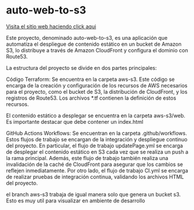# auto-web-to-s3 

[Visita el sitio web haciendo click aqui](http://charmandev2.s3-website-us-east-1.amazonaws.com) 


Este proyecto, denominado auto-web-to-s3, es una aplicación que automatiza el despliegue de contenido estático en un bucket de Amazon S3, lo distribuye a través de Amazon CloudFront y configura el dominio con Route53.

La estructura del proyecto se divide en dos partes principales:

Código Terraform: Se encuentra en la carpeta aws-s3. Este código se encarga de la creación y configuración de los recursos de AWS necesarios para el proyecto, como el bucket de S3, la distribución de CloudFront, y los registros de Route53. Los archivos *.tf contienen la definición de estos recursos.

El contenido estático a desplegar se encuentra en la carpeta aws-s3/web.
Es importante destacar que debe contener un index.html

GitHub Actions Workflows: Se encuentran en la carpeta .github/workflows. Estos flujos de trabajo se encargan de la integración y despliegue continuo del proyecto. En particular, el flujo de trabajo updatePage.yml se encarga de desplegar el contenido estático en S3 cada vez que se realiza un push a la rama principal. Además, este flujo de trabajo también realiza una invalidación de la caché de CloudFront para asegurar que los cambios se reflejen inmediatamente. Por otro lado, el flujo de trabajo CI.yml se encarga de realizar pruebas de integración continua, validando los archivos HTML del proyecto.

el branch aws-s3
trabaja de igual manera solo que genera un bucket s3. Esto es muy util para visualizar en ambiente de desarrollo

